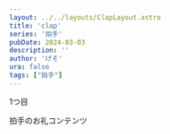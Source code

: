 ```yaml
---
layout: ../../layouts/ClapLayout.astro
title: 'clap'
series: '拍手'
pubDate: 2024-03-03
description: ''
author: 'げそ'
ura: false
tags: ["拍手"]
---
```

1つ目

拍手のお礼コンテンツ